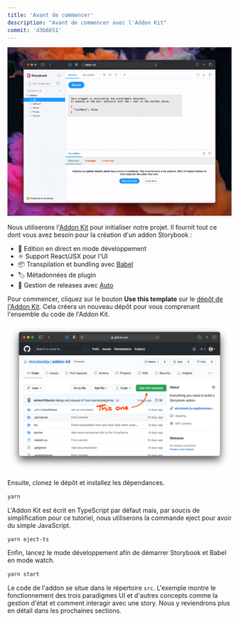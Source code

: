 ```yaml
---
title: 'Avant de commencer'
description: "Avant de commencer avec l'Addon Kit"
commit: 'd3b6651'
---
```


![](../../images/addon-kit-demo.gif)

Nous utiliserons l'[Addon Kit](https://github.com/storybookjs/addon-kit) pour initialiser notre projet. Il fournit tout ce dont vous avez besoin pour la création d'un addon Storybook :

- 📝 Edition en direct en mode développement
- ⚛️ Support React/JSX pour l'UI
- 📦 Transpilation et bundling avec [Babel](http://babeljs.io/)
- 🏷 Métadonnées de plugin
- 🚢 Gestion de releases avec [Auto](https://github.com/intuit/auto)

Pour commencer, cliquez sur le bouton **Use this template** sur le [dépôt de l'Addon Kit](https://github.com/storybookjs/addon-kit). Cela créera un nouveau dépôt pour vous comprenant l'ensemble du code de l'Addon Kit.

![](../../images/addon-kit.png)

Ensuite, clonez le dépôt et installez les dépendances.

```bash
yarn
```

L'Addon Kit est écrit en TypeScript par défaut mais, par soucis de simplification pour ce tutoriel, nous utiliserons la commande eject pour avoir du simple JavaScript.

```bash
yarn eject-ts
```

Enfin, lancez le mode développement afin de démarrer Storybook et Babel en mode watch.

```bash
yarn start
```

Le code de l'addon se situe dans le répertoire `src`. L'exemple montre le fonctionnement des trois paradigmes UI et d'autres concepts comme la gestion d'état et comment interagir avec une story. Nous y reviendrons plus en détail dans les prochaines sections.
